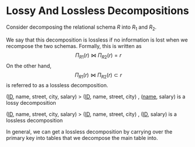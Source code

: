 # Lossy And Lossless Decompositions
Consider decomposing the relational schema $R$ into $R_1$ and $R_2$. 

We say that this decomposition is lossless if no information is lost when we recompose the two schemas. Formally, this is written as
$$\Pi_{R1}(r) \bowtie \Pi_{R2}(r)=r$$
On the other hand, 
$$\Pi_{R1}(r) \bowtie \Pi_{R2}(r) \subset r$$
is referred to as a lossless decomposition.

(<u>ID</u>, name, street, city, salary) > (<u>ID</u>, name, street, city) , (<u>name</u>, salary) is a lossy decomposition

(<u>ID</u>, name, street, city, salary) > (<u>ID</u>, name, street, city) , (<u>ID</u>, salary) is a lossless decomposition

In general, we can get a lossless decomposition by carrying over the primary key into tables that we decompose the main table into.

